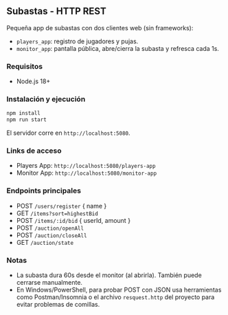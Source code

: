 ## Subastas - HTTP REST

Pequeña app de subastas con dos clientes web (sin frameworks):
- `players_app`: registro de jugadores y pujas.
- `monitor_app`: pantalla pública, abre/cierra la subasta y refresca cada 1s.

### Requisitos
- Node.js 18+

### Instalación y ejecución
```bash
npm install
npm run start
```
El servidor corre en `http://localhost:5080`.

### Links de acceso
- Players App: `http://localhost:5080/players-app`
- Monitor App: `http://localhost:5080/monitor-app`

### Endpoints principales
- POST `/users/register` { name }
- GET `/items?sort=highestBid`
- POST `/items/:id/bid` { userId, amount }
- POST `/auction/openAll`
- POST `/auction/closeAll`
- GET `/auction/state`

### Notas
- La subasta dura 60s desde el monitor (al abrirla). También puede cerrarse manualmente.
- En Windows/PowerShell, para probar POST con JSON usa herramientas como Postman/Insomnia o el archivo `resquest.http` del proyecto para evitar problemas de comillas.

